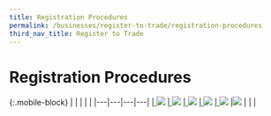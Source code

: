 ```yaml
---
title: Registration Procedures
permalink: /businesses/register-to-trade/registration-procedures
third_nav_title: Register to Trade
---
```


# Registration Procedures

{:.mobile-block}
|   |   |   |   |
|---|---|---|---|
|[ ![](/images/R1.jpg)](/businesses/registration-matters/registration-procedures/activate-customs-account)  |[ ![](/images/R2.jpg)](/businesses/registration-matters/registration-procedures/apply-for-inter-bank-giro) |[ ![](/images/R3.jpg)](/businesses/registration-matters/registration-procedures/security-lodgement)    |[ ![](/images/R4.jpg)](/businesses/registration-matters/registration-procedures/authorise-a-declaring-agent)
|[ ![](/images/R5.jpg)](/businesses/registration-matters/registration-procedures/apply-update-renew-terminate-declaring-agent-account-and-declarant)  |[![](/images/R6.jpg)](/businesses/registration-matters/registration-procedures/register-claimants)  |   |   |
